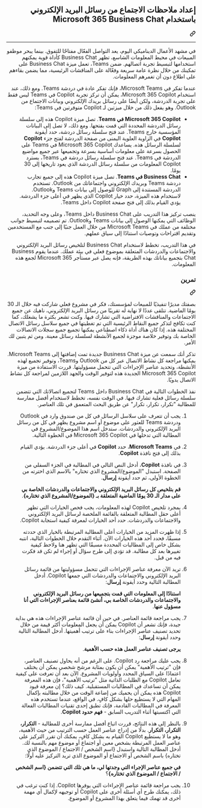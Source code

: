 <div class="Box-sc-g0xbh4-0 eoaCFS js-snippet-clipboard-copy-unpositioned undefined" data-hpc="true"><article class="markdown-body entry-content container-lg" itemprop="text"><div class="markdown-heading" dir="rtl"><h1 tabindex="-1" class="heading-element" dir="rtl">إعداد ملاحظات الاجتماع من رسائل البريد الإلكتروني باستخدام Microsoft 365 Business Chat</h1><a id="user-content-إعداد-ملاحظات-الاجتماع-من-رسائل-البريد-الإلكتروني-باستخدام-microsoft-365-business-chat" class="anchor" aria-label="Permalink: إعداد ملاحظات الاجتماع من رسائل البريد الإلكتروني باستخدام Microsoft 365 Business Chat" href="#إعداد-ملاحظات-الاجتماع-من-رسائل-البريد-الإلكتروني-باستخدام-microsoft-365-business-chat"><svg class="octicon octicon-link" viewBox="0 0 16 16" version="1.1" width="16" height="16" aria-hidden="true"><path d="m7.775 3.275 1.25-1.25a3.5 3.5 0 1 1 4.95 4.95l-2.5 2.5a3.5 3.5 0 0 1-4.95 0 .751.751 0 0 1 .018-1.042.751.751 0 0 1 1.042-.018 1.998 1.998 0 0 0 2.83 0l2.5-2.5a2.002 2.002 0 0 0-2.83-2.83l-1.25 1.25a.751.751 0 0 1-1.042-.018.751.751 0 0 1-.018-1.042Zm-4.69 9.64a1.998 1.998 0 0 0 2.83 0l1.25-1.25a.751.751 0 0 1 1.042.018.751.751 0 0 1 .018 1.042l-1.25 1.25a3.5 3.5 0 1 1-4.95-4.95l2.5-2.5a3.5 3.5 0 0 1 4.95 0 .751.751 0 0 1-.018 1.042.751.751 0 0 1-1.042.018 1.998 1.998 0 0 0-2.83 0l-2.5 2.5a1.998 1.998 0 0 0 0 2.83Z"></path></svg></a></div>
<hr>
<p dir="rtl">في مشهد الأعمال الديناميكي اليوم، يعد التواصل الفعّال مفتاحًا للتفوق. بينما يبحر موظفو المبيعات في محيط المعلومات الشاسع، تظهر Business Chat كأداة قوية يمكنهم استخدامها لتبسيط تجربة اتصالهم. ضمن Teams، تعمل ميزة Business Chat على تمكينك من خلال نظرة عامة سريعة وفعّالة على المناقشات الرئيسية، مما يضمن بقاءهم على اطلاع دون أن تغمرهم المعلومات.</p>
<p dir="rtl">عندما تفكر في Microsoft Teams، فإنك تفكر عادة في دردشة Teams. ومع ذلك، عند استخدام Microsoft 365 Copilot، يمكن أن تركز تجربة Copilot في Teams ليس فقط على تجربة الدردشة، ولكن أيضًا على رسائل بريدك الإلكتروني وبيانات الاجتماع من Outlook. وهو يفعل ذلك من خلال ميزتين لـ Copilot متوفرتين في Teams:</p>
<ul dir="rtl">
<li><strong>Microsoft 365 Copilot في Teams</strong>. تصل ميزة Copilot هذه إلى سلسلة رسائل الدردشة المحددة التي قمت بفتحها. ومع ذلك، لا تصل إلى البيانات المؤسسية خارج Teams. عند فتح سلسلة رسائل دردشة، حدد أيقونة <strong>Copilot</strong> في الزاوية العلوية اليمنى من صفحة الدردشة لفتح جزء <strong>Copilot</strong> لسلسلة الرسائل هذه. يساعدك Microsoft 365 Copilot في Teams على الحصول بسرعة على معلومات أساسية بسرعة وتجميعها عبر جميع مواضيع الدردشة في Teams. عند فتح سلسلة رسائل دردشة في Teams، يسترد Copilot المعلومات من سلسلة رسائل الدردشة الذي يعود تاريخها إلى 30 يومًا.</li>
<li><strong>Business Chat في Teams</strong>. تصل ميزة Copilot هذه إلى جميع تجارب دردشة Teams وبريدك الإلكتروني واجتماعاتك من Outlook. تستخدم الدردشة المستندة إلى Graph للوصول إلى بيانات Teams وOutlook. لاستخدام هذه الميزة، حدد خيار Copilot الذي يظهر في أعلى جزء الدردشة. يؤدي القيام بذلك إلى فتح صفحة Copilot داخل Teams.</li>
</ul>
<p dir="rtl">ينصب تركيز هذا التدريب على Business Chat داخل Teams، وعلى وجه التحديد، الوظائف التي يمكنها الوصول إلى بيانات Teams وOutlook. تم تصميمه لتبسيط جوانب مختلفة من عملك في Microsoft Teams من خلال العمل جنبًا إلى جنب مع المستخدمين وتقديم اقتراحات وتوصيات استنادًا إلى سياق عملهم.</p>
<p dir="rtl">في هذا التدريب، تخطط لاستخدام Business Chat لتلخيص رسائل البريد الإلكتروني والاجتماعات والدردشات المتعلقة بموضوع فعلي في بيئة عملك. عندما يقوم Business Chat بتجميع بياناتك بهذه الطريقة، فإنه يصل عبر مستأجر Microsoft 365 لجمع هذه المعلومات.</p>
<div class="markdown-heading" dir="rtl"><h3 tabindex="-1" class="heading-element" dir="rtl">تمرين</h3><a id="user-content-تمرين" class="anchor" aria-label="Permalink: تمرين" href="#تمرين"><svg class="octicon octicon-link" viewBox="0 0 16 16" version="1.1" width="16" height="16" aria-hidden="true"><path d="m7.775 3.275 1.25-1.25a3.5 3.5 0 1 1 4.95 4.95l-2.5 2.5a3.5 3.5 0 0 1-4.95 0 .751.751 0 0 1 .018-1.042.751.751 0 0 1 1.042-.018 1.998 1.998 0 0 0 2.83 0l2.5-2.5a2.002 2.002 0 0 0-2.83-2.83l-1.25 1.25a.751.751 0 0 1-1.042-.018.751.751 0 0 1-.018-1.042Zm-4.69 9.64a1.998 1.998 0 0 0 2.83 0l1.25-1.25a.751.751 0 0 1 1.042.018.751.751 0 0 1 .018 1.042l-1.25 1.25a3.5 3.5 0 1 1-4.95-4.95l2.5-2.5a3.5 3.5 0 0 1 4.95 0 .751.751 0 0 1-.018 1.042.751.751 0 0 1-1.042.018 1.998 1.998 0 0 0-2.83 0l-2.5 2.5a1.998 1.998 0 0 0 0 2.83Z"></path></svg></a></div>
<p dir="rtl">بصفتك مديرًا تنفيذيًا للمبيعات لمؤسستك، فكر في مشروع فعلي شاركت فيه خلال الـ 30 يومًا الماضية. تتلقى عددًا لا نهاية له تقريبًا من رسائل البريد الإلكتروني، ناهيك عن جميع الاجتماعات والمناقشات الافتراضية التي تشارك فيها. وكنت تشعر بكثرة ما يشغلك، كما كنت تكافح لتذكر جميع النقاط الرئيسية التي تم تغطيتها في جميع سلاسل رسائل الاتصال المختلفة هذه. إذا كان هناك أداة ذكاء اصطناعي يمكنها تجميع جميع سجلات الاتصالات الخاصة بك وتوفير خلاصة موجزة لجميع الأنشطة لسلسلة رسائل معينة. ومن ثم يتبين لك الأمر.</p>
<p dir="rtl">تذكر أنك سمعت عن ميزة Business Chat جديدة تمت إضافتها إلى Microsoft Teams. يمكنها مراجعة كل نشاط الاتصال عبر كل من Outlook وTeams، وتوفير تجميع لهذه الأنشطة، وتحديد عناصر الإجراءات التي تتحمل مسؤوليتها. قررت الاستفادة من ميزة Microsoft 365 Copilot الجديدة هذه لتوفير الوقت والجهد اللازمين لمراجعة كل نشاط الاتصال يدويًا.</p>
<p dir="rtl">نفذ الخطوات التالية في Business Chat داخل Teams لتجميع اتصالاتك التي تتضمن سلسلة رسائل فعلية تشارك فيها. في الوقت نفسه، تخطط لاستخدام أفضل ممارسة للمطالبة "تكرار، تكرار، تكرار" عن طريق البحث المتعمق في تلك العناصر.</p>
<ol dir="rtl">
<li>
<p dir="rtl">يجب أن تتعرف على سلاسل الرسائل في كل من صندوق وارد في Outlook ودردشة Teams للعثور على موضوع أو اسم مشروع يظهر في كل من رسائل البريد الإلكتروني والدردشات. ستدخل اسم هذا الموضوع/المشروع في المطالبة التي تدخلها في Microsoft 365 Copilot في الخطوة التالية.</p>
</li>
<li>
<p dir="rtl">في <strong>Microsoft Teams</strong>، حدد <strong>Copilot</strong> في أعلى جزء الدردشة. يؤدي القيام بذلك إلى فتح نافذة <strong>Copilot</strong>.</p>
</li>
<li>
<p dir="rtl">في نافذة <strong>Copilot</strong>، أدخل النص التالي في المطالبة في الجزء السفلي من الصفحة. استبدل "الموضوع/المشروع الذي تختاره" بالاسم الذي اخترته من الخطوة الأولى، ثم حدد أيقونة <strong>إرسال</strong>.</p>
<p dir="rtl"><strong>قم بتلخيص كل رسائل البريد الإلكتروني والاجتماعات والدردشات الخاصة بي على مدار الـ 30 يومًا الماضية المتعلقة بـ {الموضوع/المشروع الذي تختاره}</strong>.</p>
</li>
<li>
<p dir="rtl">بمجرد تلخيص Copilot لهذه المعلومات، يجب فحص الخيارات التي تظهر أعلى حقل المطالبة المتعلقة بالقائمة الملخصة لرسائل البريد الإلكتروني والاجتماعات والدردشات. حدد أحد الخيارات لمعرفة كيفية استجابة Copilot.</p>
</li>
<li>
<p dir="rtl">إذا ظهرت المزيد من الخيارات أعلى المطالبة المرتبطة بالخيار الذي حددته مسبقًا، فحدد أحد هذه الخيارات الآن. أثناء التقدم خلال الخطوات التالية، انتبه بشكل خاص إلى المطالبات المحددة مسبقًا التي تظهر هنا ولاحظ كيفية تغييرها بعد كل مطالبة. قد تؤدي إلى طرح سؤال أو إجراء لم تكن قد فكرت فيه من قبل.</p>
</li>
<li>
<p dir="rtl">تريد الآن معرفة عناصر الإجراءات التي تتحمل مسؤوليتها من قائمة رسائل البريد الإلكتروني والاجتماعات والدردشات التي جمعها Copilot. أدخل المطالبة التالية وحدد أيقونة <strong>إرسال</strong>:</p>
<p dir="rtl"><strong>استنادًا إلى المعلومات التي قمت بتجميعها من رسائل البريد الإلكتروني والاجتماعات والدردشات الخاصة بي، أنشئ قائمة بعناصر الإجراءات التي أنا مسؤول عنها</strong>.</p>
</li>
<li>
<p dir="rtl">يجب مراجعة قائمة العناصر. في حين أن قائمة عناصر الإجراءات هذه هي بداية جيدة، فإنك تشعر أن Copilot يمكن أن يجعل المعلومات أكثر قيمة من خلال تحديد تصنيف عناصر الإجراءات بناء على ترتيب أهميتها. أدخل المطالبة التالية وحدد أيقونة <strong>إرسال</strong>:</p>
<p dir="rtl"><strong>يرجى تصنيف عناصر العمل هذه حسب الأهمية</strong>.</p>
</li>
<li>
<p dir="rtl">يجب عليك مراجعة رد Copilot. على الرغم من أنه يحاول تصنيف العناصر، فإن "ترتيب الأهمية" يمكن أن يكون بمثابة مرشح شخصي يمكن أن يختلف اعتمادًا على السياق المحدد وأولويات المشروع. الآن بعد أن تعرفت على كيفية تعامل Copilot مع الطلبات الذاتية مثل "ترتيب الأهمية"، فإن هذه المعرفة يمكن أن تساعدك في المطالبات المستقبلية. كيف ذلك؟ إن معرفة قيود Copilot هذه يمكن أن يحميك من إضاعة الوقت من خلال مطالبته بإكمال المهام التي لا يستطيع حلها بشكل كافٍ. في الواقع، عندما تستخدم هذه المعرفة في المطالبات القادمة، فإنك تطبق إحدى تقنيات المطالبات الفعالة التي اكتسبتها أثناء التدريب السابق - <strong>فهم حدود Copilot</strong>.</p>
</li>
<li>
<p dir="rtl">بالنظر إلى هذه النتائج، قررت اتباع أفضل ممارسة أخرى للمطالبة - <strong>التكرار، التكرار، التكرار</strong>. بدلًا من إدراج عناصر العمل حسب الترتيب من حيث الأهمية، وهو ما لا يستطيع Copilot القيام به بشكل كافٍ، يمكنك أن تقرر التركيز على عناصر العمل المرتبطة بشخص معين أو اجتماع أو موضوع مهم بالنسبة لك. أدخل المطالبة التالية واستبدل {اسم الشخص / الاجتماع / الموضوع الذي تختاره} باسم الشخص أو الاجتماع أو الموضوع الذي تريد التركيز عليه أولًا:</p>
<p dir="rtl"><strong>في جميع عناصر الإجراء التي وجدتها لي، ما هي تلك التي تتضمن {اسم الشخص / الاجتماع / الموضوع الذي تختاره}</strong>؟</p>
</li>
<li>
<p dir="rtl">يجب مراجعة قائمة عناصر الإجراءات التي يوفرها Copilot. إذا كنت ترغب في ذلك، يمكنك طرح أي أسئلة أخرى على Copilot أو توجيهه لإكمال أي مهمة أخرى قد تهمك فيما يتعلق بهذا المشروع أو الموضوع.</p>
</li>
</ol>
</article></div>
